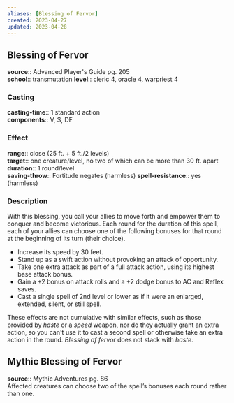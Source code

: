 ```yaml
---
aliases: [Blessing of Fervor]
created: 2023-04-27
updated: 2023-04-28
---
```


## Blessing of Fervor

**source**:: Advanced Player's Guide pg. 205  
**school**:: transmutation
**level**:: cleric 4, oracle 4, warpriest 4

### Casting

**casting-time**:: 1 standard action  
**components**:: V, S, DF

### Effect

**range**:: close (25 ft. + 5 ft./2 levels)  
**target**:: one creature/level, no two of which can be more than 30 ft. apart  
**duration**:: 1 round/level  
**saving-throw**:: Fortitude negates (harmless)
**spell-resistance**:: yes (harmless)

### Description

With this blessing, you call your allies to move forth and empower them to conquer and become victorious. Each round for the duration of this spell, each of your allies can choose one of the following bonuses for that round at the beginning of its turn (their choice).

-   Increase its speed by 30 feet.
-   Stand up as a swift action without provoking an attack of opportunity.
-   Take one extra attack as part of a full attack action, using its highest base attack bonus.
-   Gain a +2 bonus on attack rolls and a +2 dodge bonus to AC and Reflex saves.
-   Cast a single spell of 2nd level or lower as if it were an enlarged, extended, silent, or still spell.

These effects are not cumulative with similar effects, such as those provided by *haste* or a *speed* weapon, nor do they actually grant an extra action, so you can't use it to cast a second spell or otherwise take an extra action in the round. *Blessing of fervor* does not stack with *haste*.

## Mythic Blessing of Fervor

**source**:: Mythic Adventures pg. 86  
Affected creatures can choose two of the spell’s bonuses each round rather than one.
